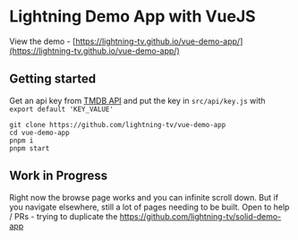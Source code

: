 # Lightning Demo App with VueJS

View the demo - [https://lightning-tv.github.io/vue-demo-app/](https://lightning-tv.github.io/vue-demo-app/)

## Getting started

Get an api key from [TMDB API](https://developers.themoviedb.org/3/getting-started/introduction)
and put the key in `src/api/key.js` with `export default 'KEY_VALUE'`

```
git clone https://github.com/lightning-tv/vue-demo-app
cd vue-demo-app
pnpm i
pnpm start
```

## Work in Progress

Right now the browse page works and you can infinite scroll down. But if you navigate elsewhere, still a lot of pages needing to be built. Open to help / PRs - trying to duplicate the https://github.com/lightning-tv/solid-demo-app
